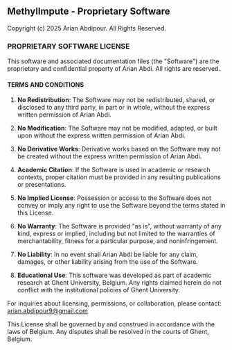 ## MethylImpute - Proprietary Software

Copyright (c) 2025 Arian Abdipour. All Rights Reserved.

### PROPRIETARY SOFTWARE LICENSE

This software and associated documentation files (the "Software") are the proprietary and confidential property of Arian Abdi. All rights are reserved.

#### TERMS AND CONDITIONS

1. **No Redistribution**: The Software may not be redistributed, shared, or disclosed to any third party, in part or in whole, without the express written permission of Arian Abdi.

2. **No Modification**: The Software may not be modified, adapted, or built upon without the express written permission of Arian Abdi.

3. **No Derivative Works**: Derivative works based on the Software may not be created without the express written permission of Arian Abdi.

4. **Academic Citation**: If the Software is used in academic or research contexts, proper citation must be provided in any resulting publications or presentations.

5. **No Implied License**: Possession or access to the Software does not convey or imply any right to use the Software beyond the terms stated in this License.

6. **No Warranty**: The Software is provided "as is", without warranty of any kind, express or implied, including but not limited to the warranties of merchantability, fitness for a particular purpose, and noninfringement.

7. **No Liability**: In no event shall Arian Abdi be liable for any claim, damages, or other liability arising from the use of the Software.

8. **Educational Use**: This software was developed as part of academic research at Ghent University, Belgium. Any rights claimed herein do not conflict with the institutional policies of Ghent University.

For inquiries about licensing, permissions, or collaboration, please contact:
arian.abdipour9@gmail.com

This License shall be governed by and construed in accordance with the laws of Belgium. Any disputes shall be resolved in the courts of Ghent, Belgium.